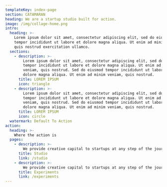```yaml
---
templateKey: index-page
section: CATAMARAN
heading: We are a startup studio built for action.
image: /img/collage-home.png
intro:
  heading: >-
    Lorem ipsum dolor sit amet, consectetur adipiscing elit, sed do eiusmod
    tempor incididunt ut labore et dolore magna aliqua. Ut enim ad minim veniam,
    quis nostrud exercitation ullamco.
  sections:
    - description: >-
        Lorem ipsum dolor sit amet, consectetur adipiscing elit, sed do eiusmod
        tempor incididunt ut labore et dolore magna aliqua. Ut enim ad minim
        veniam, quis nostrud. Sed do eiusmod tempor incididunt ut labore et
        dolore magna aliqua. Ut enim ad minim veniam, quis nostrud.
      title: LOREM IPSUM
      icon: triangle
    - description: >-
        Lorem ipsum dolor sit amet, consectetur adipiscing elit, sed do eiusmod
        tempor incididunt ut labore et dolore magna aliqua. Ut enim ad minim
        veniam, quis nostrud. Sed do eiusmod tempor incididunt ut labore et
        dolore magna aliqua. Ut enim ad minim veniam, quis nostrud.
      title: LOREM IPSUM
      icon: circle
  watermark: Default To Action
action:
  heading: >-
    Where the action is
  pages:
    - description: >-
        We provide creative capital to startups at any step of the journey.
      title: Studio
      link: /studio
    - description: >-
        We provide creative capital to startups at any step of the journey.
      title: Experiments
      link: /experiments
---
```


